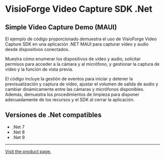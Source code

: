 ﻿# VisioForge Video Capture SDK .Net

## Simple Video Capture Demo (MAUI)

El ejemplo de código proporcionado demuestra el uso de VisioForge Video Capture SDK en una aplicación .NET MAUI para capturar vídeo y audio desde dispositivos conectados.

Muestra cómo enumerar los dispositivos de vídeo y audio, solicitar permisos para acceder a la cámara y al micrófono, y gestionar la captura de vídeo y la función de vista previa.

El código incluye la gestión de eventos para iniciar y detener la previsualización y captura de vídeo, ajustar el volumen de salida de audio y cambiar dinámicamente entre las cámaras y micrófonos disponibles. Además, demuestra los procedimientos de limpieza para disponer adecuadamente de los recursos y el SDK al cerrar la aplicación.

## Versiones de .Net compatibles

* .Net 7
* .Net 8
* .Net 9

---

[Visit the product page.](https://www.visioforge.com/video-capture-sdk-net)
